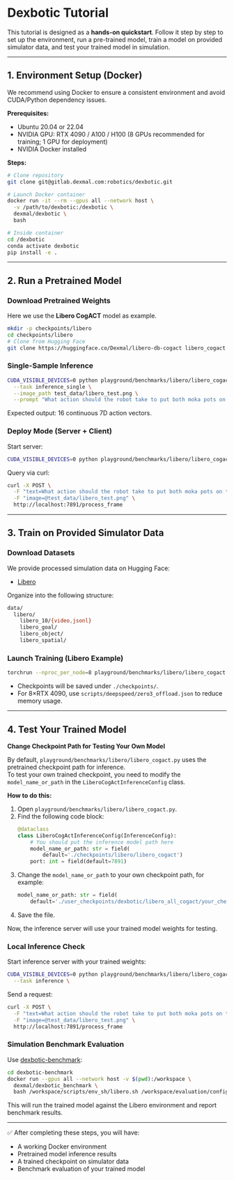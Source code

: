 # Dexbotic Tutorial

This tutorial is designed as a **hands-on quickstart**. Follow it step by step to set up the environment, run a pre-trained model, train a model on provided simulator data, and test your trained model in simulation.

---

## 1. Environment Setup (Docker)

We recommend using Docker to ensure a consistent environment and avoid CUDA/Python dependency issues.

**Prerequisites:**

* Ubuntu 20.04 or 22.04
* NVIDIA GPU: RTX 4090 / A100 / H100 (8 GPUs recommended for training; 1 GPU for deployment)
* NVIDIA Docker installed

**Steps:**

```bash
# Clone repository
git clone git@gitlab.dexmal.com:robotics/dexbotic.git

# Launch Docker container
docker run -it --rm --gpus all --network host \
  -v /path/to/dexbotic:/dexbotic \
  dexmal/dexbotic \
  bash

# Inside container
cd /dexbotic
conda activate dexbotic
pip install -e .
```

---

## 2. Run a Pretrained Model

### Download Pretrained Weights

Here we use the **Libero CogACT** model as example.

```bash
mkdir -p checkpoints/libero
cd checkpoints/libero
# Clone from Hugging Face
git clone https://huggingface.co/Dexmal/libero-db-cogact libero_cogact
```

### Single-Sample Inference

```bash
CUDA_VISIBLE_DEVICES=0 python playground/benchmarks/libero/libero_cogact.py \
  --task inference_single \
  --image_path test_data/libero_test.png \
  --prompt "What action should the robot take to put both moka pots on the stove?"
```

Expected output: 16 continuous 7D action vectors.

### Deploy Mode (Server + Client)

Start server:

```bash
CUDA_VISIBLE_DEVICES=0 python playground/benchmarks/libero/libero_cogact.py --task inference
```

Query via curl:

```bash
curl -X POST \
  -F "text=What action should the robot take to put both moka pots on the stove?" \
  -F "image=@test_data/libero_test.png" \
  http://localhost:7891/process_frame
```

---

## 3. Train on Provided Simulator Data

### Download Datasets

We provide processed simulation data on Hugging Face:

* [Libero](https://huggingface.co/datasets/Dexmal/libero)

Organize into the following structure:

```bash
data/
  libero/
    libero_10/{video,jsonl}
    libero_goal/
    libero_object/
    libero_spatial/
```

### Launch Training (Libero Example)

```bash
torchrun --nproc_per_node=8 playground/benchmarks/libero/libero_cogact.py
```

* Checkpoints will be saved under `./checkpoints/`.
* For 8×RTX 4090, use `scripts/deepspeed/zero3_offload.json` to reduce memory usage.

---

## 4. Test Your Trained Model

**Change Checkpoint Path for Testing Your Own Model**

By default, `playground/benchmarks/libero/libero_cogact.py` uses the pretrained checkpoint path for inference.  
To test your own trained checkpoint, you need to modify the `model_name_or_path` in the `LiberoCogActInferenceConfig` class.

**How to do this:**

1. Open `playground/benchmarks/libero/libero_cogact.py`.
2. Find the following code block:
   ```python
   @dataclass
   class LiberoCogActInferenceConfig(InferenceConfig):
       # You should put the inference model path here
       model_name_or_path: str = field(
           default='./checkpoints/libero/libero_cogact')
       port: int = field(default=7891)
   ```
3. Change the `model_name_or_path` to your own checkpoint path, for example:
   ```python
   model_name_or_path: str = field(
       default='./user_checkpoints/dexbotic/libero_all_cogact/your_checkpoint_folder')
   ```
4. Save the file.

Now, the inference server will use your trained model weights for testing.

### Local Inference Check

Start inference server with your trained weights:

```bash
CUDA_VISIBLE_DEVICES=0 python playground/benchmarks/libero/libero_cogact.py \
  --task inference \
```

Send a request:

```bash
curl -X POST \
  -F "text=What action should the robot take to put both moka pots on the stove?" \
  -F "image=@test_data/libero_test.png" \
  http://localhost:7891/process_frame
```

### Simulation Benchmark Evaluation

Use [dexbotic-benchmark](https://gitlab.dexmal.com/robotics/dexbotic-benchmark):

```bash
cd dexbotic-benchmark
docker run --gpus all --network host -v $(pwd):/workspace \
  dexmal/dexbotic_benchmark \
  bash /workspace/scripts/env_sh/libero.sh /workspace/evaluation/configs/libero/example_libero.yaml
```

This will run the trained model against the Libero environment and report benchmark results.

---

✅ After completing these steps, you will have:

* A working Docker environment
* Pretrained model inference results
* A trained checkpoint on simulator data
* Benchmark evaluation of your trained model

